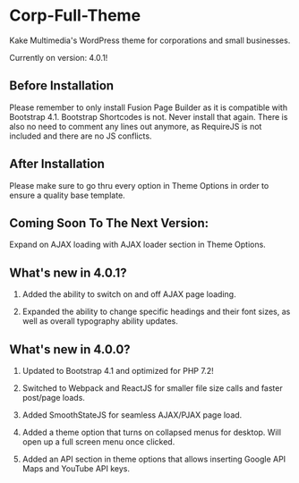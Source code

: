 # Corp-Full-Theme
Kake Multimedia's WordPress theme for corporations and small businesses.

Currently on version: 4.0.1!

## Before Installation

Please remember to only install Fusion Page Builder as it is compatible with Bootstrap 4.1. Bootstrap Shortcodes is not. Never install that again. There is also no need to comment any lines out anymore, as RequireJS is not included and there are no JS conflicts.

## After Installation
 
Please make sure to go thru every option in Theme Options in order to ensure a quality base template.

## Coming Soon To The Next Version:

Expand on AJAX loading with AJAX loader section in Theme Options.

## What's new in 4.0.1?

1. Added the ability to switch on and off AJAX page loading.

2. Expanded the ability to change specific headings and their font sizes, as well as overall typography ability updates.

## What's new in 4.0.0?

1. Updated to Bootstrap 4.1 and optimized for PHP 7.2!

2. Switched to Webpack and ReactJS for smaller file size calls and faster post/page loads.

3. Added SmoothStateJS for seamless AJAX/PJAX page load.

4. Added a theme option that turns on collapsed menus for desktop. Will open up a full screen menu once clicked.

5. Added an API section in theme options that allows inserting Google API Maps and YouTube API keys.